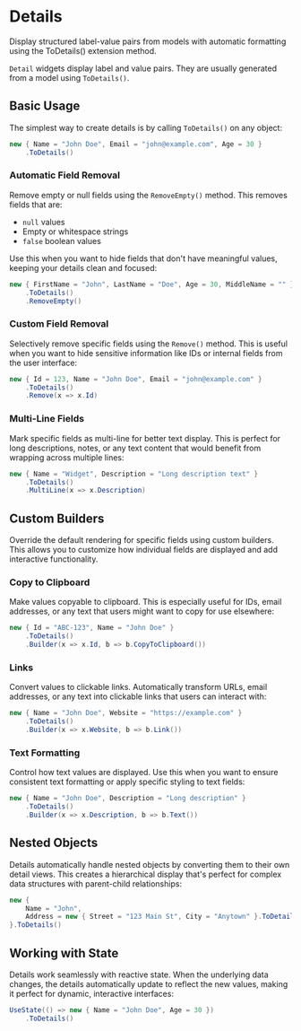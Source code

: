 # Details

<Ingress>
Display structured label-value pairs from models with automatic formatting using the ToDetails() extension method.
</Ingress>

`Detail` widgets display label and value pairs. They are usually generated from a model using `ToDetails()`.

## Basic Usage

The simplest way to create details is by calling `ToDetails()` on any object:

```csharp demo-below
new { Name = "John Doe", Email = "john@example.com", Age = 30 }
    .ToDetails()
```

### Automatic Field Removal

Remove empty or null fields using the `RemoveEmpty()` method. This removes fields that are:

- `null` values
- Empty or whitespace strings
- `false` boolean values

Use this when you want to hide fields that don't have meaningful values, keeping your details clean and focused:

```csharp demo-tabs
new { FirstName = "John", LastName = "Doe", Age = 30, MiddleName = "" }
    .ToDetails()
    .RemoveEmpty()
```

### Custom Field Removal

Selectively remove specific fields using the `Remove()` method. This is useful when you want to hide sensitive information like IDs or internal fields from the user interface:

```csharp demo-tabs
new { Id = 123, Name = "John Doe", Email = "john@example.com" }
    .ToDetails()
    .Remove(x => x.Id)
```

### Multi-Line Fields

Mark specific fields as multi-line for better text display. This is perfect for long descriptions, notes, or any text content that would benefit from wrapping across multiple lines:

```csharp demo-tabs
new { Name = "Widget", Description = "Long description text" }
    .ToDetails()
    .MultiLine(x => x.Description)
```

## Custom Builders

Override the default rendering for specific fields using custom builders. This allows you to customize how individual fields are displayed and add interactive functionality.

### Copy to Clipboard

Make values copyable to clipboard. This is especially useful for IDs, email addresses, or any text that users might want to copy for use elsewhere:

```csharp demo-tabs
new { Id = "ABC-123", Name = "John Doe" }
    .ToDetails()
    .Builder(x => x.Id, b => b.CopyToClipboard())
```

### Links

Convert values to clickable links. Automatically transform URLs, email addresses, or any text into clickable links that users can interact with:

```csharp demo-tabs
new { Name = "John Doe", Website = "https://example.com" }
    .ToDetails()
    .Builder(x => x.Website, b => b.Link())
```

### Text Formatting

Control how text values are displayed. Use this when you want to ensure consistent text formatting or apply specific styling to text fields:

```csharp demo-tabs
new { Name = "John Doe", Description = "Long description" }
    .ToDetails()
    .Builder(x => x.Description, b => b.Text())
```

## Nested Objects

Details automatically handle nested objects by converting them to their own detail views. This creates a hierarchical display that's perfect for complex data structures with parent-child relationships:

```csharp demo-tabs
new { 
    Name = "John", 
    Address = new { Street = "123 Main St", City = "Anytown" }.ToDetails() 
}.ToDetails()
```

## Working with State

Details work seamlessly with reactive state. When the underlying data changes, the details automatically update to reflect the new values, making it perfect for dynamic, interactive interfaces:

```csharp demo-tabs
UseState(() => new { Name = "John Doe", Age = 30 })
    .ToDetails()
```

<WidgetDocs Type="Ivy.Details" ExtensionTypes="Ivy.Views.Builders.DetailsBuilderExtensions" SourceUrl="https://github.com/Ivy-Interactive/Ivy-Framework/blob/main/Ivy/Views/Builders/DetailsBuilder.cs"/>
